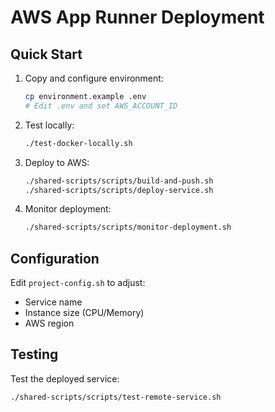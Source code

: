 # AWS App Runner Deployment

## Quick Start

1. Copy and configure environment:
   ```bash
   cp environment.example .env
   # Edit .env and set AWS_ACCOUNT_ID
   ```

2. Test locally:
   ```bash
   ./test-docker-locally.sh
   ```

3. Deploy to AWS:
   ```bash
   ./shared-scripts/scripts/build-and-push.sh
   ./shared-scripts/scripts/deploy-service.sh
   ```

4. Monitor deployment:
   ```bash
   ./shared-scripts/scripts/monitor-deployment.sh
   ```

## Configuration

Edit `project-config.sh` to adjust:
- Service name
- Instance size (CPU/Memory)
- AWS region

## Testing

Test the deployed service:
```bash
./shared-scripts/scripts/test-remote-service.sh
```
